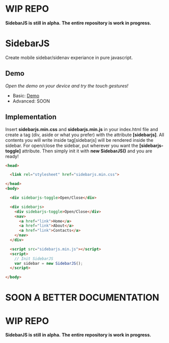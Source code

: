 # WIP REPO
**SidebarJS is still in alpha.**
**The entire repository is work in progress.**

# SidebarJS
Create mobile sidebar/sidenav experiance in pure javascript.

## Demo
*Open the demo on your device and try the touch gestures!*

* Basic: [Demo](https://rawgit.com/lorenzodianni/SidebarJS/master/demo/index.html)
* Advanced: SOON


## Implementation
Insert **sidebarjs.min.css** and **sidebarjs.min.js** in your index.html file and create a tag (div, aside or what you prefer) with the attribute **[sidebarjs]**.
All contents you will write inside tag[sidebarjs] will be rendered inside the sidebar.
For open/close the sidebar, put wherever you want the **[sidebarjs-toggle]** attribute.
Then simply init it with **new SidebarJS()** and you are ready!
```html
<head>

  <link rel="stylesheet" href="sidebarjs.min.css">

</head>
<body>

  <div sidebarjs-toggle>Open/Close</div>

  <div sidebarjs>
    <div sidebarjs-toggle>Open/Close</div>
  	<nav>
   	  <a href="link">Home</a>
      <a href="link">About</a>
      <a href="link">Contacts</a>
    </nav>
  </div>

  <script src="sidebarjs.min.js"></script>
  <script>
  	// Init SidebarJS
    var sidebar = new SidebarJS();
  </script>

</body>
```

# SOON A BETTER DOCUMENTATION
# WIP REPO
**SidebarJS is still in alpha.**
**The entire repository is work in progress.**
